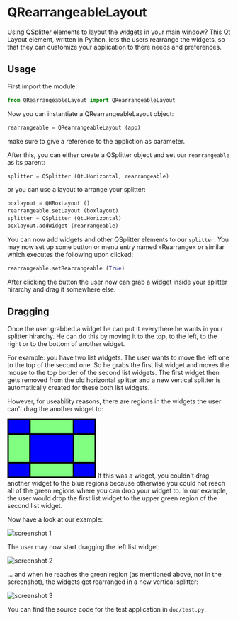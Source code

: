 QRearrangeableLayout
====================

Using QSplitter elements to layout the widgets in your main window? This Qt Layout element, written in Python, lets the users rearrange the widgets, so that they can customize your application to there needs and preferences.

Usage
-----

First import the module:

```python
from QRearrangeableLayout import QRearrangeableLayout
```

Now you can instantiate a QRearrangeableLayout object:

```python
rearrangeable = QRearrangeableLayout (app)
```
make sure to give a reference to the appliction as parameter.

After this, you can either create a QSplitter object and set our ``rearrangeable`` as its parent:

```python
splitter = QSplitter (Qt.Horizontal, rearrangeable)
```
or you can use a layout to arrange your splitter:

```python
boxlayout = QHBoxLayout ()
rearrangeable.setLayout (boxlayout)
splitter = QSplitter (Qt.Horizontal)
boxlayout.addWidget (rearrangeable)
```

You can now add widgets and other QSplitter elements to our ``splitter``. You may now set up some button or menu entry named »Rearrange« or similar which executes the following upon clicked:

```python
rearrangeable.setRearrangeable (True)
```
After clicking the button the user now can grab a widget inside your splitter hirarchy and drag it somewhere else.


Dragging
--------

Once the user grabbed a widget he can put it everythere he wants in your splitter hirarchy. He can do this by moving it to the top, to the left, to the right or to the bottom of another widget.

For example: you have two list widgets. The user wants to move the left one to the top of the second one. So he grabs the first list widget and moves the mouse to the top border of the second list widgets. The first widget then gets removed from the old horizontal splitter and a new vertical splitter is automatically created for these both list widgets.

However, for useability reasons, there are regions in the widgets the user can't drag the another widget to:

![widget](doc/widget.png)
If this was a widget, you couldn't drag another widget to the blue regions because otherwise you could not reach all of the green regions where you can drop your widget to. In our example, the user would drop the first list widget to the upper green region of the second list widget.

Now have a look at our example:

![screenshot 1](https://raw.github.com/devkid/QRearrangeableLayout/master/doc/screenshot1.png)

The user may now start dragging the left list widget:

![screenshot 2](https://raw.github.com/devkid/QRearrangeableLayout/master/doc/screenshot2.png)

... and when he reaches the green region (as mentioned above, not in the screenshot), the widgets get rearranged in a new vertical splitter:

![screenshot 3](https://raw.github.com/devkid/QRearrangeableLayout/master/doc/screenshot3.png)

You can find the source code for the test application in `doc/test.py`.